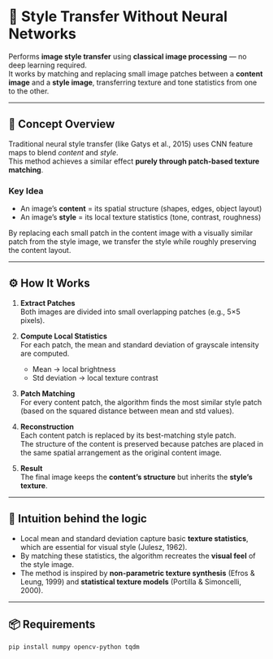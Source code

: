 # 🎨 Style Transfer Without Neural Networks

Performs **image style transfer** using **classical image processing** — no deep learning required.  
It works by matching and replacing small image patches between a **content image** and a **style image**, transferring texture and tone statistics from one to the other.

---

## 🧠 Concept Overview

Traditional neural style transfer (like Gatys et al., 2015) uses CNN feature maps to blend *content* and *style*.  
This method achieves a similar effect **purely through patch-based texture matching**.

### Key Idea
- An image’s **content** = its spatial structure (shapes, edges, object layout)  
- An image’s **style** = its local texture statistics (tone, contrast, roughness)  

By replacing each small patch in the content image with a visually similar patch from the style image, we transfer the style while roughly preserving the content layout.

---

## ⚙️ How It Works

1. **Extract Patches**  
   Both images are divided into small overlapping patches (e.g., 5×5 pixels).

2. **Compute Local Statistics**  
   For each patch, the mean and standard deviation of grayscale intensity are computed.  
   - Mean → local brightness  
   - Std deviation → local texture contrast  

3. **Patch Matching**  
   For every content patch, the algorithm finds the most similar style patch (based on the squared distance between mean and std values).

4. **Reconstruction**  
   Each content patch is replaced by its best-matching style patch.  
   The structure of the content is preserved because patches are placed in the same spatial arrangement as the original content image.

5. **Result**  
   The final image keeps the **content’s structure** but inherits the **style’s texture**.

---

## 🧩 Intuition behind the logic

- Local mean and standard deviation capture basic **texture statistics**, which are essential for visual style (Julesz, 1962).  
- By matching these statistics, the algorithm recreates the **visual feel** of the style image.  
- The method is inspired by **non-parametric texture synthesis** (Efros & Leung, 1999) and **statistical texture models** (Portilla & Simoncelli, 2000).

---

## 📦 Requirements

```bash
pip install numpy opencv-python tqdm
